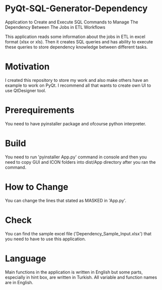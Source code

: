 # PyQt-SQL-Generator-Dependency
Application to Create and Execute SQL Commands to Manage The Dependency Between The Jobs in ETL Workflows

This application reads some information about the jobs in ETL in excel format (xlsx or xls). Then it creates SQL queries and has ability to execute these queries to store dependency knowledge between different tasks.

# Motivation
I created this repository to store my work and also make others have an example to work on PyQt. I recommend all that wants to create own UI to use QtDesigner tool.

# Prerequirements
You need to have pyinstaller package and ofcourse python interpreter.

# Build
You need to run 'pyinstaller App.py' command in console and then you need to copy GUI and ICON folders into dist/App directory after you ran the command.

# How to Change
You can change the lines that stated as MASKED in 'App.py'.

# Check
You can find the sample excel file ('Dependency_Sample_Input.xlsx') that you need to have to use this application.

# Language
Main functions in the application is written in English but some parts, especially in hint box, are written in Turkish. All variable and function names are in English.
